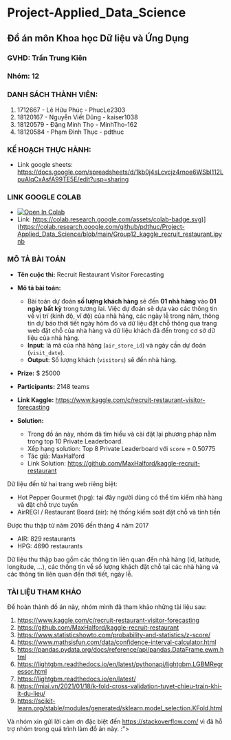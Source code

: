 # Project-Applied_Data_Science
## Đồ án môn Khoa học Dữ liệu và Ứng Dụng
### GVHD: Trần Trung Kiên
### Nhóm: 12
### DANH SÁCH THÀNH VIÊN:
  1. 1712667 - Lê Hữu Phúc - PhucLe2303
  2. 18120167 - Nguyễn Viết Dũng - kaiser1038
  3. 18120579 - Đặng Minh Thọ - MinhTho-162
  4. 18120584 - Phạm Đình Thục - pdthuc
 
### KẾ HOẠCH THỰC HÀNH:
- Link google sheets: https://docs.google.com/spreadsheets/d/1kb0j4sLcvcjz4rnoe6WSbI112LpuAlqCxAsfA99TE5E/edit?usp=sharing

### LINK GOOGLE COLAB
- [![Open In Colab](https://colab.research.google.com/assets/colab-badge.svg)](https://colab.research.google.com/github/pdthuc/Project-Applied_Data_Science/blob/main/Group12_kaggle_recruit_restaurant.ipynb)
- Link: https://colab.research.google.com/assets/colab-badge.svg)](https://colab.research.google.com/github/pdthuc/Project-Applied_Data_Science/blob/main/Group12_kaggle_recruit_restaurant.ipynb

### MÔ TẢ BÀI TOÁN
- **Tên cuộc thi:** Recruit Restaurant Visitor Forecasting
- **Mô tả bài toán:** 
    - Bài toán dự đoán **số lượng khách hàng** sẽ đến **01 nhà hàng** vào **01 ngày bất kỳ** trong tương lai. Việc dự đoán sẽ dựa vào các thông tin về vị trí (kinh độ, vĩ độ) của nhà hàng, các ngày lễ trong năm, thông tin dự báo thời tiết ngày hôm đó và dữ liệu đặt chỗ thông qua trang web đặt chỗ của nhà hàng và dữ liệu khách đã đến trong cơ sở dữ liệu của nhà hàng.
    - **Input**: là mã của nhà hàng (`air_store_id`) và ngày cần dự đoán (`visit_date`).
    - **Output**: Số lượng khách (`visitors`) sẽ đến nhà hàng.
- **Prize:** $ 25000
- **Participants:** 2148 teams
- **Link Kaggle:** https://www.kaggle.com/c/recruit-restaurant-visitor-forecasting

- **Solution:**
  - Trong đồ án này, nhóm đã tìm hiểu và cài đặt lại phương pháp nằm trong top 10 Private Leaderboard.
  - Xếp hạng solution: Top 8 Private Leaderboard với `score` = 0.50775
  - Tác giả: MaxHalford 
  - Link Solution: https://github.com/MaxHalford/kaggle-recruit-restaurant

Dữ liệu đến từ hai trang web riêng biệt: 
  - Hot Pepper Gourmet (hpg): tại đây người dùng có thể tìm kiếm nhà hàng và đặt chỗ trực tuyến 
  - AirREGI / Restaurant Board (air): hệ thống kiểm soát đặt chỗ và tính tiền
  
Được thu thập từ năm 2016 đến tháng 4 năm 2017 
- AIR: 829 restaurants 
- HPG: 4690 restaurants

Dữ liệu thu thập bao gồm các thông tin liên quan đến nhà hàng (id, latitude, longitude, ...), các thông tin về số lượng khách đặt chỗ tại các nhà hàng và các thông tin liên quan đến thời tiết, ngày lễ.

### TÀI LIỆU THAM KHẢO
Để hoàn thành đồ án này, nhóm mình đã tham khảo những tài liệu sau:
1. https://www.kaggle.com/c/recruit-restaurant-visitor-forecasting
2. https://github.com/MaxHalford/kaggle-recruit-restaurant
3. https://www.statisticshowto.com/probability-and-statistics/z-score/
4. https://www.mathsisfun.com/data/confidence-interval-calculator.html
5. https://pandas.pydata.org/docs/reference/api/pandas.DataFrame.ewm.html
6. https://lightgbm.readthedocs.io/en/latest/pythonapi/lightgbm.LGBMRegressor.html
7.  https://lightgbm.readthedocs.io/en/latest/
8. https://miai.vn/2021/01/18/k-fold-cross-validation-tuyet-chieu-train-khi-it-du-lieu/
9. https://scikit-learn.org/stable/modules/generated/sklearn.model_selection.KFold.html

Và nhóm xin gửi lời cảm ơn đặc biệt đến https://stackoverflow.com/ vì đã hỗ trợ nhóm trong quá trình làm đồ án này. :">
